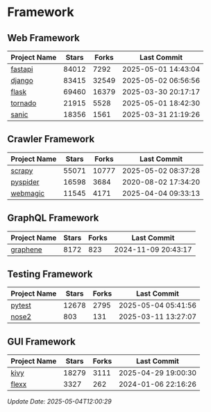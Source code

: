 # Framework

## Web Framework
| Project Name | Stars | Forks | Last Commit |
| ------------ | ----- | ----- | ----------- |
| [fastapi](https://github.com/fastapi/fastapi) | 84012 | 7292 | 2025-05-01 14:43:04 |
| [django](https://github.com/django/django) | 83415 | 32549 | 2025-05-02 06:56:56 |
| [flask](https://github.com/pallets/flask) | 69460 | 16379 | 2025-03-30 20:17:17 |
| [tornado](https://github.com/tornadoweb/tornado) | 21915 | 5528 | 2025-05-01 18:42:30 |
| [sanic](https://github.com/sanic-org/sanic) | 18356 | 1561 | 2025-03-31 21:19:26 |

## Crawler Framework
| Project Name | Stars | Forks | Last Commit |
| ------------ | ----- | ----- | ----------- |
| [scrapy](https://github.com/scrapy/scrapy) | 55071 | 10777 | 2025-05-02 08:37:28 |
| [pyspider](https://github.com/binux/pyspider) | 16598 | 3684 | 2020-08-02 17:34:20 |
| [webmagic](https://github.com/code4craft/webmagic) | 11545 | 4171 | 2025-04-04 09:33:13 |

## GraphQL Framework
| Project Name | Stars | Forks | Last Commit |
| ------------ | ----- | ----- | ----------- |
| [graphene](https://github.com/graphql-python/graphene) | 8172 | 823 | 2024-11-09 20:43:17 |

## Testing Framework
| Project Name | Stars | Forks | Last Commit |
| ------------ | ----- | ----- | ----------- |
| [pytest](https://github.com/pytest-dev/pytest) | 12678 | 2795 | 2025-05-04 05:41:56 |
| [nose2](https://github.com/nose-devs/nose2) | 803 | 131 | 2025-03-11 13:27:07 |

## GUI Framework
| Project Name | Stars | Forks | Last Commit |
| ------------ | ----- | ----- | ----------- |
| [kivy](https://github.com/kivy/kivy) | 18279 | 3111 | 2025-04-29 19:00:30 |
| [flexx](https://github.com/flexxui/flexx) | 3327 | 262 | 2024-01-06 22:16:26 |

*Update Date: 2025-05-04T12:00:29*
